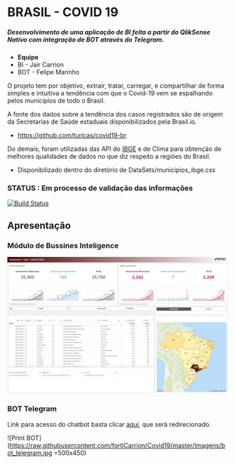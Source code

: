 
# BRASIL - COVID 19
##### Desenvolvimento de uma aplicação de BI feita a partir do QlikSense Nativo com integração de BOT através do Telegram.

* **Equipe**
* BI - Jair Carrion
* BOT - Felipe Marinho

O projeto tem por objetivo, extrair, tratar, carregar, e compartilhar de forma simples e intuitiva a tendência com que o Covid-19 vem se espalhando pelos municípios de todo o Brasil.

A fonte dos dados sobre a tendência dos casos registrados são de origem da Secretarias de Saúde estaduais disponibilizados pela Brasil.io.
* https://github.com/turicas/covid19-br

Do demais, foram utilizadas das API do [IBGE](https://www.ibge.gov.br/) e de Clima para obtenção de melhores qualidades de dados no que diz respeito a regiões do Brasil.
* Disponibilizado dentro do diretório de DataSets/municipios_ibge.css

### **STATUS** : Em processo de validação das informações

[![Build Status](http://img.shields.io/travis/badges/badgerbadgerbadger.svg?style=flat-square)](https://travis-ci.org/badges/badgerbadgerbadger)

## Apresentação

### Módulo de Bussines Inteligence

![Print BI](https://raw.githubusercontent.com/fortiCarrion/Covid19/master/Imagens/brasil_corona_bi.jpg)

### BOT Telegram

Link para acesso do chatbot basta clicar [aqui](http://t.me/brasilcovid19bot), que será redirecionado.

![Print BOT](https://raw.githubusercontent.com/fortiCarrion/Covid19/master/Imagens/bot_telegram.jpg =500x450)
